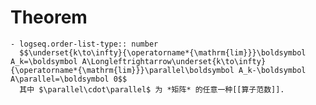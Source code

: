 # Theorem
	- logseq.order-list-type:: number
	  $$\underset{k\to\infty}{\operatorname*{\mathrm{lim}}}\boldsymbol A_k=\boldsymbol A\Longleftrightarrow\underset{k\to\infty}{\operatorname*{\mathrm{lim}}}\parallel\boldsymbol A_k-\boldsymbol A\parallel=\boldsymbol 0$$
	  其中 $\parallel\cdot\parallel$ 为 *矩阵* 的任意一种[[算子范数]].
